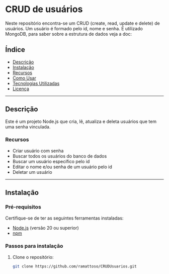 # **CRUD de usuários**

Neste repositório encontra-se um CRUD (create, read, update e delete) de usuários. Um usuário é formado pelo id, nome e senha. 
É utilizado MongoDB, para saber sobre a estrutura de dados veja a doc: 

## **Índice**

- [Descrição](#descrição)
- [Instalação](#instalação)
- [Recursos](#recursos)
- [Como Usar](#como-usar)
- [Tecnologias Utilizadas](#tecnologias-utilizadas)
- [Licença](#licença)

---

## **Descrição**

Este é um projeto Node.js que cria, lê, atualiza e deleta usuários que tem uma senha vinculada. 

### **Recursos**
- Criar usuário com senha
- Buscar todos os usuários do banco de dados
- Buscar um usuário específico pelo id
- Editar o nome e/ou senha de um usuário pelo id
- Deletar um usuário

---

## **Instalação**

### **Pré-requisitos**
Certifique-se de ter as seguintes ferramentas instaladas:
- [Node.js](https://nodejs.org/) (versão 20 ou superior)
- [npm](https://www.npmjs.com/)

### **Passos para instalação**
1. Clone o repositório:
   ```bash
   git clone https://github.com/ramattoso/CRUDUsuarios.git

